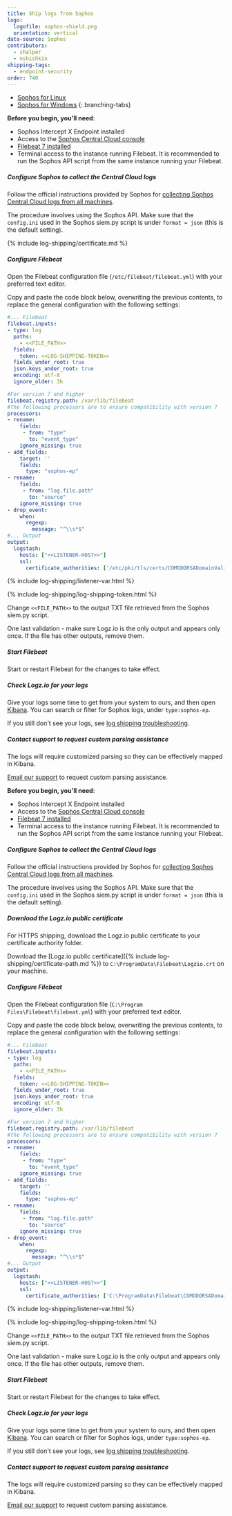 ```yaml
---
title: Ship logs from Sophos
logo:
  logofile: sophos-shield.png
  orientation: vertical
data-source: Sophos
contributors:
  - shalper
  - nshishkin
shipping-tags:
  - endpoint-security
order: 740
---
```

<!-- tabContainer:start -->
<div class="branching-container">

* [Sophos for Linux](#linux)
* [Sophos for Windows](#windows)
{:.branching-tabs}

<!-- tab:start -->
<div id="linux">

**Before you begin, you'll need**:

* Sophos Intercept X Endpoint installed
* Access to the [Sophos Central Cloud console](https://central.sophos.com/)
* [Filebeat 7 installed](https://www.elastic.co/guide/en/beats/filebeat/current/filebeat-installation.html)
* Terminal access to the instance running Filebeat. It is recommended to run the Sophos API script from the same instance running your Filebeat.



<div class="tasklist">

##### Configure Sophos to collect the Central Cloud logs

Follow the official instructions provided by Sophos for [collecting Sophos Central Cloud logs from all machines](https://support.sophos.com/support/s/article/KB-000036372?language=en_US).

The procedure involves using the Sophos API. Make sure that the `config.ini` used in the Sophos siem.py script is under `format = json` (this is the default setting).

{% include log-shipping/certificate.md %}

##### Configure Filebeat

Open the Filebeat configuration file (`/etc/filebeat/filebeat.yml`) with your preferred text editor.

Copy and paste the code block below, overwriting the previous contents, to replace the general configuration with the following settings:

```yaml
#... Filebeat
filebeat.inputs:
- type: log
  paths:
    - <<FILE_PATH>>
  fields:
    token: <<LOG-SHIPPING-TOKEN>>
  fields_under_root: true
  json.keys_under_root: true
  encoding: utf-8
  ignore_older: 3h

#For version 7 and higher
filebeat.registry.path: /var/lib/filebeat
#The following processors are to ensure compatibility with version 7
processors:
- rename:
    fields:
     - from: "type"
       to: "event_type"
    ignore_missing: true
- add_fields:
    target: ''
    fields:
      type: "sophos-ep"
- rename:
    fields:
     - from: "log.file.path"
       to: "source"
    ignore_missing: true
- drop_event:
    when:
      regexp:
        message: "^\\s*$"
#... Output
output:
  logstash:
    hosts: ["<<LISTENER-HOST>>"]
    ssl:
      certificate_authorities: ['/etc/pki/tls/certs/COMODORSADomainValidationSecureServerCA.crt']
```

{% include log-shipping/listener-var.html %} 

{% include log-shipping/log-shipping-token.html %}

Change `<<FILE_PATH>>` to the output TXT file retrieved from the Sophos siem.py script.


One last validation - make sure Logz.io is the only output and appears only once.
If the file has other outputs, remove them.

##### Start Filebeat

Start or restart Filebeat for the changes to take effect.


##### Check Logz.io for your logs

Give your logs some time to get from your system to ours, and then open [Kibana](https://app.logz.io/#/dashboard/kibana). You can search or filter for Sophos logs, under `type:sophos-ep`.

If you still don't see your logs, see [log shipping troubleshooting]({{site.baseurl}}/user-guide/log-shipping/log-shipping-troubleshooting.html).

##### Contact support to request custom parsing assistance

The logs will require customized parsing so they can be effectively mapped in Kibana.

[Email our support](mailto:help@logz.io?subject=Requesting%20parsing%20assistance%20for%20Sophos%20security%20logs&body=Hi!%20Please%20be%20in%20touch%20with%20further%20instructions%20for%20parsing%20Sophos%20security%20logs.%20Thanks!) to request custom parsing assistance.


</div>

</div>
<!-- tab:end -->


<!-- tab:start -->
<div id="windows">

**Before you begin, you'll need**:

* Sophos Intercept X Endpoint installed
* Access to the [Sophos Central Cloud console](https://central.sophos.com/)
* [Filebeat 7 installed](https://www.elastic.co/guide/en/beats/filebeat/current/filebeat-installation.html)
* Terminal access to the instance running Filebeat. It is recommended to run the Sophos API script from the same instance running your Filebeat.



<div class="tasklist">

##### Configure Sophos to collect the Central Cloud logs

Follow the official instructions provided by Sophos for [collecting Sophos Central Cloud logs from all machines](https://support.sophos.com/support/s/article/KB-000036372?language=en_US).

The procedure involves using the Sophos API. Make sure that the `config.ini` used in the Sophos siem.py script is under `format = json` (this is the default setting).

##### Download the Logz.io public certificate

For HTTPS shipping, download the Logz.io public certificate to your certificate authority folder.

Download the
[Logz.io public certificate]({% include log-shipping/certificate-path.md %})
to `C:\ProgramData\Filebeat\Logzio.crt`
on your machine.


##### Configure Filebeat

Open the Filebeat configuration file (`C:\Program Files\Filebeat\filebeat.yml`) with your preferred text editor.

Copy and paste the code block below, overwriting the previous contents, to replace the general configuration with the following settings:

```yaml
#... Filebeat
filebeat.inputs:
- type: log
  paths:
    - <<FILE_PATH>>
  fields:
    token: <<LOG-SHIPPING-TOKEN>>
  fields_under_root: true
  json.keys_under_root: true
  encoding: utf-8
  ignore_older: 3h

#For version 7 and higher
filebeat.registry.path: /var/lib/filebeat
#The following processors are to ensure compatibility with version 7
processors:
- rename:
    fields:
     - from: "type"
       to: "event_type"
    ignore_missing: true
- add_fields:
    target: ''
    fields:
      type: "sophos-ep"
- rename:
    fields:
     - from: "log.file.path"
       to: "source"
    ignore_missing: true
- drop_event:
    when:
      regexp:
        message: "^\\s*$"
#... Output
output:
  logstash:
    hosts: ["<<LISTENER-HOST>>"]
    ssl:
      certificate_authorities: ['C:\ProgramData\Filebeat\COMODORSADomainValidationSecureServerCA.crt']
```

{% include log-shipping/listener-var.html %} 

{% include log-shipping/log-shipping-token.html %}

Change `<<FILE_PATH>>` to the output TXT file retrieved from the Sophos siem.py script.


One last validation - make sure Logz.io is the only output and appears only once.
If the file has other outputs, remove them.

##### Start Filebeat

Start or restart Filebeat for the changes to take effect.


##### Check Logz.io for your logs

Give your logs some time to get from your system to ours, and then open [Kibana](https://app.logz.io/#/dashboard/kibana). You can search or filter for Sophos logs, under `type:sophos-ep`.

If you still don't see your logs, see [log shipping troubleshooting]({{site.baseurl}}/user-guide/log-shipping/log-shipping-troubleshooting.html).

##### Contact support to request custom parsing assistance

The logs will require customized parsing so they can be effectively mapped in Kibana.

[Email our support](mailto:help@logz.io?subject=Requesting%20parsing%20assistance%20for%20Sophos%20security%20logs&body=Hi!%20Please%20be%20in%20touch%20with%20further%20instructions%20for%20parsing%20Sophos%20security%20logs.%20Thanks!) to request custom parsing assistance.


</div>

</div>
<!-- tab:end -->

</div>
<!-- tabContainer:end -->